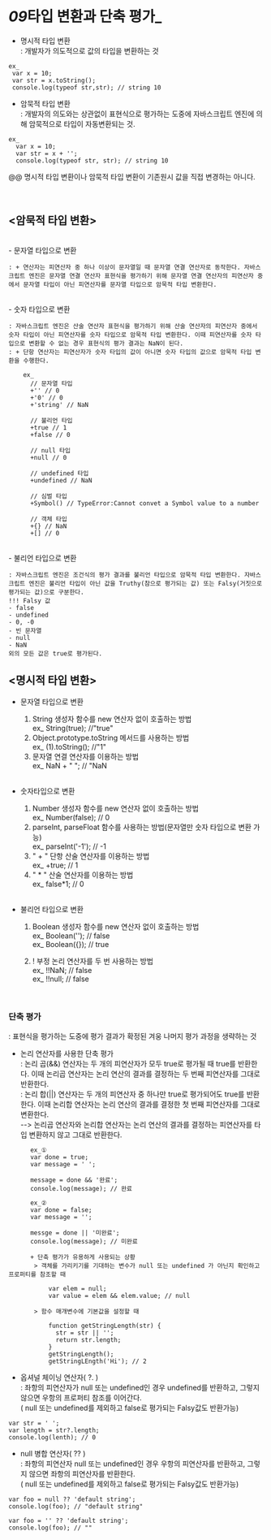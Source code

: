 # *09*타입 변환과 단축 평가\_

- 명시적 타입 변환  
  : 개발자가 의도적으로 값의 타입을 변환하는 것

```
ex_
 var x = 10;
 var str = x.toString();
 console.log(typeof str,str); // string 10
```

- 암묵적 타입 변환  
  : 개발자의 의도와는 상관없이 표현식으로 평가하는 도중에 자바스크립트 엔진에 의해 암묵적으로 타입이 자동변환되는 것.

```
ex_
  var x = 10;
  var str = x + '';
  console.log(typeof str, str); // string 10
```

@@ 명시적 타입 변환이나 암묵적 타입 변환이 기존원시 값을 직접 변경하는 아니다.

<br>

## <암묵적 타입 변환>

<br>  
    - 문자열 타입으로 변환

    : + 연산자는 피연산자 중 하나 이상이 문자열일 때 문자열 연결 연산자로 동작한다. 자바스크립트 엔진은 문자열 연결 연산자 표현식을 평가하기 위해 문자열 연결 연산자의 피연산자 중에서 문자열 타입이 아닌 피연산자를 문자열 타입으로 암묵적 타입 변환한다.

<br>
    - 숫자 타입으로 변환

    : 자바스크립트 엔진은 산술 연산자 표현식을 평가하기 위해 산술 연산자의 피연산자 중에서 숫자 타입이 아닌 피연산자를 숫자 타입으로 암묵적 타입 변환한다. 이때 피연산자를 숫자 타입으로 변환할 수 없는 경우 표현식의 평가 결과는 NaN이 된다.
    : + 단항 연산자는 피연산자가 숫자 타입의 값이 아니면 숫자 타입의 값으로 암묵적 타입 변환을 수행한다.

```
    ex_
      // 문자열 타입
      +'' // 0
      +'0' // 0
      +'string' // NaN

      // 불리언 타입
      +true // 1
      +false // 0

      // null 타입
      +null // 0

      // undefined 타입
      +undefined // NaN

      // 심벌 타입
      +Symbol() // TypeError:Cannot convet a Symbol value to a number

      // 객체 타입
      +{} // NaN
      +[] // 0
```

<br>  
- 불리언 타입으로 변환

    : 자바스크립트 엔진은 조건식의 평가 결과를 불리언 타입으로 암묵적 타입 변환한다. 자바스크립트 엔진은 불리언 타입이 아닌 값을 Truthy(참으로 평가되는 값) 또는 Falsy(거짓으로 평가되는 값)으로 구분한다.
    !!! Falsy 값
    - false
    - undefined
    - 0, -0
    - 빈 문자열
    - null
    - NaN
    외의 모든 값은 true로 평가된다.

## <명시적 타입 변환>

- 문자열 타입으로 변환

  1.  String 생성자 함수를 new 연산자 없이 호출하는 방법  
      ex\_ String(true); //"true"
  2.  Object.prototype.toString 메서드를 사용하는 방법  
      ex\_ (1).toString(); //"1"
  3.  문자열 연결 연산자를 이용하는 방법  
      ex\_ NaN + " "; // "NaN  
      <br>

- 숫자타입으로 변환

  1. Number 생성자 함수를 new 연산자 없이 호출하는 방법  
     ex\_ Number(false); // 0
  2. parseInt, parseFloat 함수를 사용하는 방법(문자열만 숫자 타입으로 변환 가능)  
     ex\_ parseInt('-1'); // -1
  3. " + " 단항 산술 연산자를 이용하는 방법  
     ex\_ +true; // 1
  4. " * " 산술 연산자를 이용하는 방법  
     ex\_ false*1; // 0  
     <br>

- 불리언 타입으로 변환

  1.  Boolean 생성자 함수를 new 연산자 없이 호출하는 방법  
       ex\_ Boolean(''); // false  
       ex\_ Boolean({}); // true
  2.  ! 부정 논리 연산자를 두 번 사용하는 방법  
      ex\_ !!NaN; // false  
      ex\_ !!null; // false

      <br>

### 단축 평가

: 표현식을 평가하는 도중에 평가 결과가 확정된 겨웅 나머지 평가 과정을 생략하는 것

- 논리 연산자를 사용한 단축 평가  
  : 논리 곱(&&) 연산자는 두 개의 피연산자가 모두 true로 평가될 때 true를 반환한다. 이때 논리곱 연산자는 논리 연산의 결과를 결정하는 두 번째 피연산자를 그대로 반환한다.  
  : 논리 합(||) 연산자는 두 개의 피연산자 중 하나만 true로 평가되어도 true를 반환한다. 이때 논리합 연산자는 논리 연산의 결과를 결정한 첫 번째 피연산자를 그대로 변환한다.  
  --> 논리곱 연산자와 논리합 연산자는 논리 연산의 결과를 결정하는 피연산자를 타입 변환하지 않고 그대로 반환한다.

```
      ex_①
      var done = true;
      var message = ' ';

      message = done && '완료';
      console.log(message); // 완료

      ex_②
      var done = false;
      var message = '';

      messge = done || '미완료';
      console.log(message); // 미완료
```

          + 단축 평가가 유용하게 사용되는 상황
           > 객체를 가리키기를 기대하는 변수가 null 또는 undefined 가 아닌지 확인하고 프로퍼티를 참조할 때

```
           var elem = null;
           var value = elem && elem.value; // null
```

           > 함수 매개변수에 기본값을 설정할 때

```
           function getStringLength(str) {
             str = str || '';
             return str.length;
           }
           getStringLength();
           getStringLEngth('Hi'); // 2
```

- 옵셔널 체이닝 연산자( ?. )  
  : 좌항의 피연산자가 null 또는 undefined인 경우 undefined를 반환하고, 그렇지 않으면 우항의 프로퍼티 참조를 이어간다.  
  ( null 또는 undefined를 제외하고 false로 평가되는 Falsy값도 반환가능)

```
var str = ' ';
var length = str?.length;
console.log(lenth); // 0
```

- null 병합 연산자( ?? )  
  : 좌항의 피연산자 null 또는 undefined인 경우 우항의 피연산자를 반환하고, 그렇지 않으면 좌항의 피연산자를 반환한다.  
  ( null 또는 undefined를 제외하고 false로 평가되는 Falsy값도 반환가능)

```
var foo = null ?? 'default string';
console.log(foo); // "default string"
```

```
var foo = '' ?? 'default string';
console.log(foo); // ""
```
